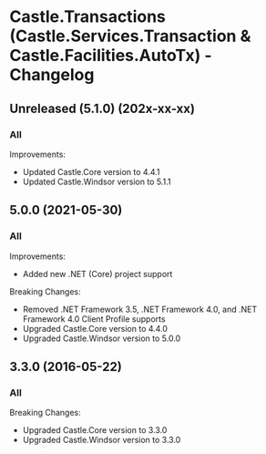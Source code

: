 # Castle.Transactions (Castle.Services.Transaction &amp; Castle.Facilities.AutoTx) - Changelog

## Unreleased (5.1.0) (202x-xx-xx)

### All

Improvements:
- Updated Castle.Core version to 4.4.1
- Updated Castle.Windsor version to 5.1.1


## 5.0.0 (2021-05-30)

### All

Improvements:
- Added new .NET (Core) project support

Breaking Changes:
- Removed .NET Framework 3.5, .NET Framework 4.0, and .NET Framework 4.0 Client Profile supports
- Upgraded Castle.Core version to 4.4.0
- Upgraded Castle.Windsor version to 5.0.0


## 3.3.0 (2016-05-22)

### All

Breaking Changes:
- Upgraded Castle.Core version to 3.3.0
- Upgraded Castle.Windsor version to 3.3.0



